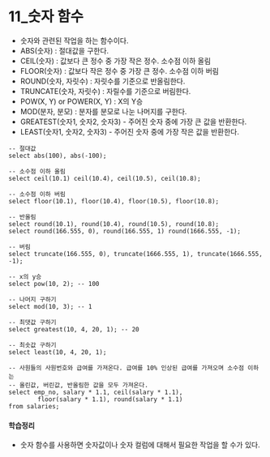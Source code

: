 # 11_숫자 함수



- 숫자와 관련된 작업을 하는 함수이다.
- ABS(숫자) : 절대값을 구한다.
- CEIL(숫자) : 값보다 큰 정수 중 가장 작은 정수. 소수점 이하 올림
- FLOOR(숫자) : 값보다 작은 정수 중 가장 큰 정수. 소수점 이하 버림
- ROUND(숫자, 자릿수) : 자릿수를 기준으로 반올림한다.
- TRUNCATE(숫자, 자릿수) : 자릴수를 기준으로 버림한다.
- POW(X, Y) or POWER(X, Y) : X의 Y승
- MOD(분자, 분모) : 분자를 분모로 나눈 나머지를 구한다.
- GREATEST(숫자1, 숫자2, 숫자3) - 주어진 숫자 중에 가장 큰 값을 반환한다.
- LEAST(숫자1, 숫자2, 숫자3) - 주어진 숫자 중에 가장 작은 값을 반환한다.



```mysql
-- 절대값
select abs(100), abs(-100);

-- 소수점 이하 올림
select ceil(10.1) ceil(10.4), ceil(10.5), ceil(10.8);

-- 소수점 이하 버림
select floor(10.1), floor(10.4), floor(10.5), floor(10.8);

-- 반올림
select round(10.1), round(10.4), round(10.5), round(10.8);
select round(166.555, 0), round(166.555, 1) round(1666.555, -1);

-- 버림
select truncate(166.555, 0), truncate(1666.555, 1), truncate(1666.555, -1);

-- x의 y승
select pow(10, 2); -- 100

-- 나머지 구하기
select mod(10, 3); -- 1

-- 최댓값 구하기
select greatest(10, 4, 20, 1); -- 20

-- 최솟값 구하기
select least(10, 4, 20, 1);

-- 사원들의 사원번호와 급여를 가져온다. 급여를 10% 인상된 급여를 가져오며 소수점 이하는
-- 올린값, 버린값, 반올림한 값을 모두 가져온다.
select emp_no, salary * 1.1, ceil(salary * 1.1), 
		floor(salary * 1.1), round(salary * 1.1)
from salaries;

```



#### 학습정리

- 숫자 함수를 사용하면 숫자값이나 숫자 컬럼에 대해서 필요한 작업을 할 수가 있다.

